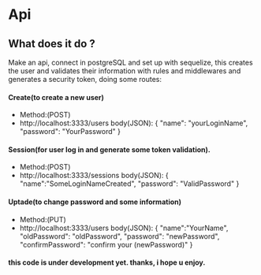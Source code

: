 # Api

## What does it do ?
Make an api, connect in postgreSQL and set up with sequelize,
this creates the user and validates their information with rules and middlewares and generates a security token,
doing some routes:
 #### Create(to create a new user)
 * Method:(POST)
 * http://localhost:3333/users
 body(JSON):
{ 
	"name": "yourLoginName",
	"password": "YourPassword"
}

 #### Session(for user log in and generate some token validation).
 * Method:(POST)
 * http://localhost:3333/sessions
 body(JSON):
 {
	"name":"SomeLoginNameCreated",
	"password": "ValidPassword"
}

 #### Uptade(to change password and some information)
 * Method:(PUT)
 * http://localhost:3333/users
 body(JSON):
 {
	"name":"YourName",
	"oldPassword": "oldPassword",
	"password": "newPassword",
	"confirmPassword": "confirm your (newPassword)"
}


 #### this code is under development yet. thanks, i hope u enjoy.





